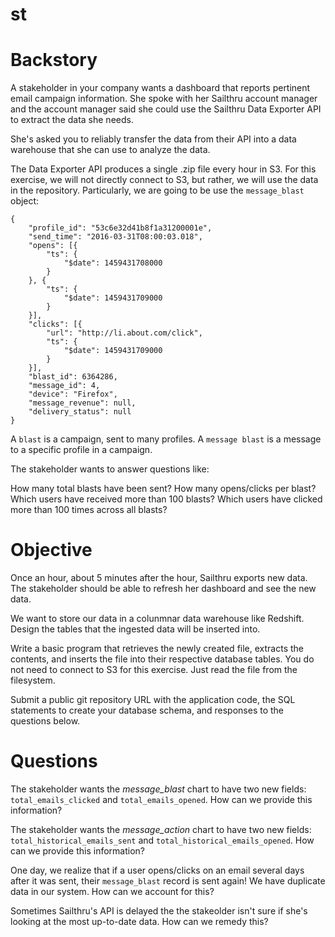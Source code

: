 # st


Backstory
===
A stakeholder in your company wants a dashboard that reports pertinent email campaign information. She spoke with her Sailthru account manager and the account manager said she could use the Sailthru Data Exporter API to extract the data she needs.

She's asked you to reliably transfer the data from their API into a data warehouse that she can use to analyze the data.

The Data Exporter API produces a single .zip file every hour in S3. For this exercise, we will not directly connect to S3, but rather, we will use the data in the repository.
Particularly, we are going to be use the `message_blast` object:

```
{
	"profile_id": "53c6e32d41b8f1a31200001e",
	"send_time": "2016-03-31T08:00:03.018",
	"opens": [{
		"ts": {
			"$date": 1459431708000
		}
	}, {
		"ts": {
			"$date": 1459431709000
		}
	}],
	"clicks": [{
		"url": "http://li.about.com/click",
		"ts": {
			"$date": 1459431709000
		}
	}],
	"blast_id": 6364286,
	"message_id": 4,
	"device": "Firefox",
	"message_revenue": null,
	"delivery_status": null
}
```

A `blast` is a campaign, sent to many profiles.
A `message blast` is a message to a specific profile in a campaign.

The stakeholder wants to answer questions like:

How many total blasts have been sent?
How many opens/clicks per blast?
Which users have received more than 100 blasts?
Which users have clicked more than 100 times across all blasts?


Objective
===
Once an hour, about 5 minutes after the hour, Sailthru exports new data. The stakeholder should be able to refresh her dashboard and see the new data.

We want to store our data in a colunmnar data warehouse like Redshift. Design the tables that the ingested data will be inserted into.

Write a basic program that retrieves the newly created file, extracts the contents, and inserts the file into their respective database tables. You do not need to connect to S3 for this exercise. Just read the file from the filesystem.

Submit a public git repository URL with the application code, the SQL statements to create your database schema, and responses to the questions below.


Questions
===
The stakeholder wants the *message_blast* chart to have two new fields: `total_emails_clicked` and `total_emails_opened`. How can we provide this information?

The stakeholder wants the *message_action* chart to have two new fields: `total_historical_emails_sent` and `total_historical_emails_opened`. How can we provide this information?

One day, we realize that if a user opens/clicks on an email several days after it was sent, their `message_blast` record is sent again! We have duplicate data in our system. How can we account for this?

Sometimes Sailthru's API is delayed the the stakeolder isn't sure if she's looking at the most up-to-date data. How can we remedy this?
